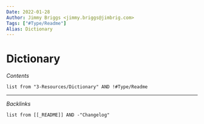 ```yaml
---
Date: 2022-01-28
Author: Jimmy Briggs <jimmy.briggs@jimbrig.com>
Tags: ["#Type/Readme"]
Alias: Dictionary
---
```


# Dictionary

*Contents*

```dataview
list from "3-Resources/Dictionary" AND !#Type/Readme
```

***

*Backlinks*

```dataview
list from [[_README]] AND -"Changelog"
```